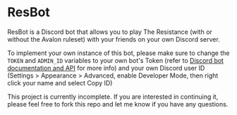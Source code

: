 # ResBot
ResBot is a Discord bot that allows you to play The Resistance (with or without the Avalon ruleset) with your friends on your own Discord server.

To implement your own instance of this bot, please make sure to change the `TOKEN` and `ADMIN_ID` variables to your own bot's Token (refer to [Discord bot documentation and API](https://discordapp.com/developers/docs/intro) for more info) and your own Discord user ID (Settings > Appearance > Advanced, enable Developer Mode, then right click your name and select Copy ID)

This project is currently incomplete. If you are interested in continuing it, please feel free to fork this repo and let me know if you have any questions.
